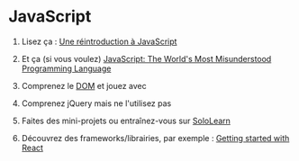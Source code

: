 <!--
Created by Its-Just-Nans - https://github.com/Its-Just-Nans
Copyright Its-Just-Nans
--->

# JavaScript

1. Lisez ça : [Une réintroduction à JavaScript](https://developer.mozilla.org/fr/docs/Web/JavaScript/Une_r%C3%A9introduction_%C3%A0_JavaScript)

2. Et ça (si vous voulez) [JavaScript: The World's Most Misunderstood Programming Language](http://crockford.com/javascript/javascript.html)

3. Comprenez le [DOM](https://www.taniarascia.com/introduction-to-the-dom/) et jouez avec
   
4. Comprenez jQuery mais ne l'utilisez pas

5. Faites des mini-projets ou entraînez-vous sur [SoloLearn](https://www.sololearn.com/learning/1024)

6. Découvrez des frameworks/librairies, par exemple : [Getting started with React](https://www.taniarascia.com/getting-started-with-react/)



